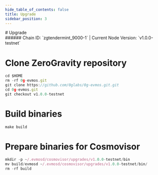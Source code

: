 ```yaml
---
hide_table_of_contents: false
title: Upgrade
sidebar_position: 3
---
```


<div class="h1-with-icon icon-og">
# Upgrade
</div>
###### Chain ID: `zgtendermint_9000-1` | Current Node Version: `v1.0.0-testnet`


# Clone ZeroGravity repository
```js
cd $HOME
rm -rf 0g-evmos.git
git clone https://github.com/0glabs/0g-evmos.git.git
cd 0g-evmos.git
git checkout v1.0.0-testnet
 ```

# Build binaries
```js
make build
 ```

# Prepare binaries for Cosmovisor
```js
mkdir -p ~/.evmosd/cosmovisor/upgrades/v1.0.0-testnet/bin
mv build/evmosd ~/.evmosd/cosmovisor/upgrades/v1.0.0-testnet/bin/
rm -rf build
```